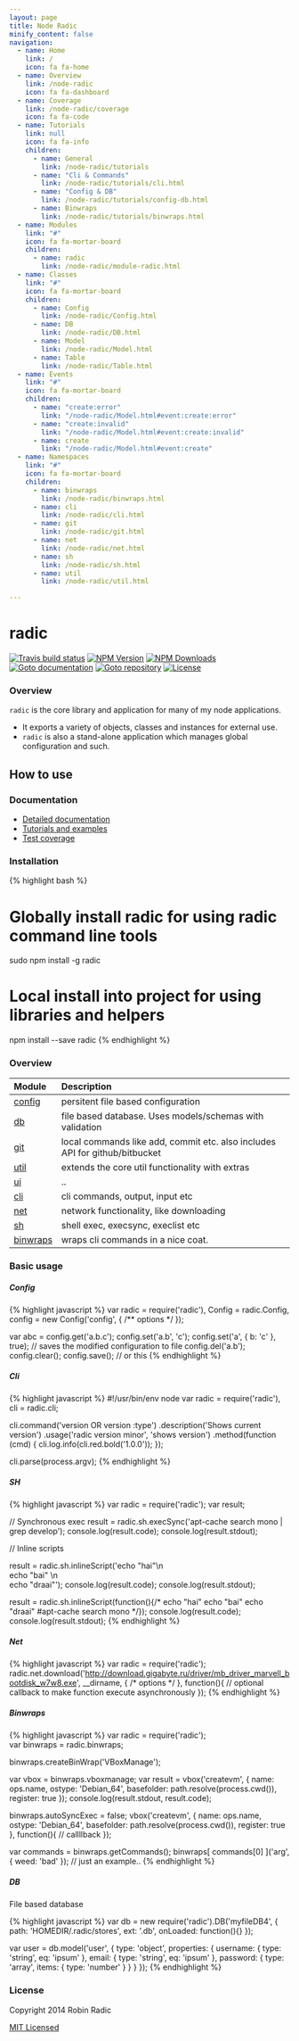```yaml
---
layout: page
title: Node Radic
minify_content: false
navigation:
  - name: Home
    link: /
    icon: fa fa-home
  - name: Overview
    link: /node-radic
    icon: fa fa-dashboard
  - name: Coverage
    link: /node-radic/coverage
    icon: fa fa-code
  - name: Tutorials
    link: null
    icon: fa fa-info
    children:
      - name: General
        link: /node-radic/tutorials
      - name: "Cli & Commands"
        link: /node-radic/tutorials/cli.html
      - name: "Config & DB"
        link: /node-radic/tutorials/config-db.html
      - name: Binwraps
        link: /node-radic/tutorials/binwraps.html
  - name: Modules
    link: "#"
    icon: fa fa-mortar-board
    children:
      - name: radic
        link: /node-radic/module-radic.html
  - name: Classes
    link: "#"
    icon: fa fa-mortar-board
    children:
      - name: Config
        link: /node-radic/Config.html
      - name: DB
        link: /node-radic/DB.html
      - name: Model
        link: /node-radic/Model.html
      - name: Table
        link: /node-radic/Table.html
  - name: Events
    link: "#"
    icon: fa fa-mortar-board
    children:
      - name: "create:error"
        link: "/node-radic/Model.html#event:create:error"
      - name: "create:invalid"
        link: "/node-radic/Model.html#event:create:invalid"
      - name: create
        link: "/node-radic/Model.html#event:create"
  - name: Namespaces
    link: "#"
    icon: fa fa-mortar-board
    children:
      - name: binwraps
        link: /node-radic/binwraps.html
      - name: cli
        link: /node-radic/cli.html
      - name: git
        link: /node-radic/git.html
      - name: net
        link: /node-radic/net.html
      - name: sh
        link: /node-radic/sh.html
      - name: util
        link: /node-radic/util.html

---
```

# radic
[![Travis build status](https://img.shields.io/travis/RobinRadic/node-radic.svg)](http://travis-ci.org/RobinRadic/node-radic)
[![NPM Version](https://img.shields.io/npm/v/radic.svg)](http://npmjs.org/package/radic)
[![NPM Downloads](https://img.shields.io/npm/dm/radic.svg)](http://npmjs.org/package/radic)
[![Goto documentation](http://img.shields.io/badge/goto-documentation-orange.svg)](http://robin.radic.nl/node-radic)
[![Goto repository](http://img.shields.io/badge/goto-repository-orange.svg)](https://github.com/robinradic/node-radic)
[![License](http://img.shields.io/badge/license-MIT-blue.svg)](http://radic.mit-license.org)


### Overview
`radic` is the core library and application for many of my node applications.
 
- It exports a variety of objects, classes and instances for external use.   
- `radic` is also a stand-alone application which manages global configuration and such.
  
  
## How to use

### Documentation
- [Detailed documentation](http://robin.radic.nl/node-radic)
- [Tutorials and examples](http://robin.radic.nl/node-radic/tutorial-radic.html)
- [Test coverage](http://robin.radic.nl/node-radic/coverage/)
  
  
### Installation
{% highlight bash %}
# Globally install radic for using radic command line tools
sudo npm install -g radic

# Local install into project for using libraries and helpers
npm install --save radic
{% endhighlight %}
  
  
  
### Overview
  
| Module | Description |
|:-------|:------------|
| [config](http://robin.radic.nl/node-radic/Config.html) | persitent file based configuration |
| [db](http://robin.radic.nl/node-radic/DB.html) | file based database. Uses models/schemas with validation |
| [git](http://robin.radic.nl/node-radic/git.html) | local commands like add, commit etc. also includes API for github/bitbucket |
| [util](http://robin.radic.nl/node-radic/util.html) | extends the core util functionality with extras |
| [ui](http://robin.radic.nl/node-radic/ui.html) | .. |
| [cli](http://robin.radic.nl/node-radic/cli.html) | cli commands, output, input etc |
| [net](http://robin.radic.nl/node-radic/net.html) | network functionality, like downloading |
| [sh](http://robin.radic.nl/node-radic/sh.html) | shell exec, execsync, execlist etc |
| [binwraps](http://robin.radic.nl/node-radic/binwraps.html) | wraps cli commands in a nice coat. |
  
  
### Basic usage
  
##### Config
{% highlight javascript %}
var radic = require('radic'),
    Config = radic.Config,
    config = new Config('config', { /** options */ });
    
var abc = config.get('a.b.c'); 
config.set('a.b', 'c'); 
config.set('a', { b: 'c' }, true); // saves the modified configuration to file
config.del('a.b');
config.clear();
config.save(); // or this
{% endhighlight %}
  
  
##### Cli
{% highlight javascript %}
#!/usr/bin/env node
var radic = require('radic'),
    cli = radic.cli;

cli.command('version OR version :type')
    .description('Shows current version')
    .usage('radic version minor', 'shows version')
    .method(function (cmd) {
        cli.log.info(cli.red.bold('1.0.0'));
    });
    
cli.parse(process.argv);
{% endhighlight %}
  
  
##### SH
{% highlight javascript %}
var radic = require('radic');
var result;

// Synchronous exec
result = radic.sh.execSync('apt-cache search mono | grep develop');
console.log(result.code); console.log(result.stdout);

// Inline scripts

result = radic.sh.inlineScript('echo "hai"\n\
echo "bai" \n\
echo "draai"');
console.log(result.code);
console.log(result.stdout);

result = radic.sh.inlineScript(function(){/*
       echo "hai"
       echo "bai"
       echo "draai"
       #apt-cache search mono
*/});
console.log(result.code);
console.log(result.stdout);
{% endhighlight %}
  
  
##### Net
{% highlight javascript %}
var radic = require('radic');
radic.net.download('http://download.gigabyte.ru/driver/mb_driver_marvell_bootdisk_w7w8.exe', __dirname, { /* options */ }, function(){
    // optional callback to make function execute asynchronously
});
{% endhighlight %}
  
  
##### Binwraps
{% highlight javascript %}
var radic = require('radic');    
var binwraps = radic.binwraps;

binwraps.createBinWrap('VBoxManage');
     
var vbox = binwraps.vboxmanage;
var result = vbox('createvm', {
  name: ops.name,
  ostype: 'Debian_64',
  basefolder: path.resolve(process.cwd()),
  register: true
});
console.log(result.stdout, result.code);


binwraps.autoSyncExec = false;
vbox('createvm', {
  name: ops.name,
  ostype: 'Debian_64',
  basefolder: path.resolve(process.cwd()),
  register: true
}, function(){
     // callllback
});


var commands = binwraps.getCommands();
binwraps[ commands[0] ]('arg', { weed: 'bad' }); // just an example..
{% endhighlight %}
  
  
##### DB
File based database 

{% highlight javascript %}
var db = new require('radic').DB('myfileDB4', {
    path: 'HOMEDIR/.radic/stores',
    ext: '.db',
    onLoaded: function(){}
});

var user = db.model('user', {
    type: 'object',
    properties: {
        username: { type: 'string', eq: 'ipsum' },
        email: { type: 'string', eq: 'ipsum' },
        password: {
            type: 'array',
            items: { type: 'number' }
        }
    }
});
{% endhighlight %}

  

### License
Copyright 2014 Robin Radic 

[MIT Licensed](http://radic.mit-license.org)


